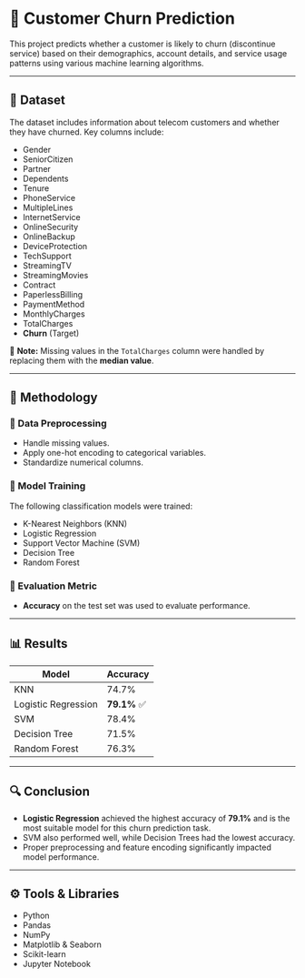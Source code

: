 # 🔄 Customer Churn Prediction

This project predicts whether a customer is likely to churn (discontinue service) based on their demographics, account details, and service usage patterns using various machine learning algorithms.

---

## 📁 Dataset

The dataset includes information about telecom customers and whether they have churned. Key columns include:

- Gender  
- SeniorCitizen  
- Partner  
- Dependents  
- Tenure  
- PhoneService  
- MultipleLines  
- InternetService  
- OnlineSecurity  
- OnlineBackup  
- DeviceProtection  
- TechSupport  
- StreamingTV  
- StreamingMovies  
- Contract  
- PaperlessBilling  
- PaymentMethod  
- MonthlyCharges  
- TotalCharges  
- **Churn** (Target)

🧹 **Note:** Missing values in the `TotalCharges` column were handled by replacing them with the **median value**.

---

## 🧰 Methodology

### 🔧 Data Preprocessing
- Handle missing values.
- Apply one-hot encoding to categorical variables.
- Standardize numerical columns.

### 🤖 Model Training
The following classification models were trained:
- K-Nearest Neighbors (KNN)  
- Logistic Regression  
- Support Vector Machine (SVM)  
- Decision Tree  
- Random Forest

### 📏 Evaluation Metric
- **Accuracy** on the test set was used to evaluate performance.

---

## 📊 Results

| Model               | Accuracy   |
|---------------------|------------|
| KNN                 | 74.7%      |
| Logistic Regression | **79.1%** ✅ |
| SVM                 | 78.4%      |
| Decision Tree       | 71.5%      |
| Random Forest       | 76.3%      |

---

## 🔍 Conclusion

- **Logistic Regression** achieved the highest accuracy of **79.1%** and is the most suitable model for this churn prediction task.
- SVM also performed well, while Decision Trees had the lowest accuracy.
- Proper preprocessing and feature encoding significantly impacted model performance.

---

## ⚙️ Tools & Libraries

- Python  
- Pandas  
- NumPy  
- Matplotlib & Seaborn  
- Scikit-learn  
- Jupyter Notebook
